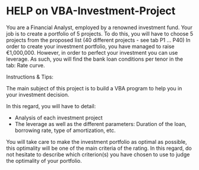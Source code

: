 # HELP on VBA-Investment-Project
You are a Financial Analyst, employed by a renowned investment fund. Your job is to create a portfolio of 5 projects. To do this, you will have to choose 5 projects from the proposed list (40 different projects - see tab P1 … P40) In order to create your investment portfolio, you have managed to raise €1,000,000. However, in order to perfect your investment you can use leverage. As such, you will find the bank loan conditions per tenor in the tab: Rate curve.

Instructions & Tips:

The main subject of this project is to build a VBA program to help you in your investment decision.

In this regard, you will have to detail:
  - Analysis of each investment project
  - The leverage as well as the different parameters: Duration of the loan, borrowing rate, type of amortization, etc.

You will take care to make the investment portfolio as optimal as possible, this optimality will be one of the main criteria of the rating. In this regard, do not hesitate to describe which criterion(s) you have chosen to use to judge the optimality of your portfolio.
